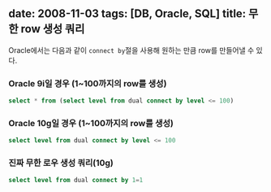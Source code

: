 date: 2008-11-03
tags: [DB, Oracle, SQL]
title: 무한 row 생성 쿼리
---
Oracle에서는 다음과 같이 `connect by`절을 사용해 원하는 만큼 row를 만들어낼 수 있다.
<!--more-->

### Oracle 9i일 경우 (1~100까지의 row를 생성)
```sql
select * from (select level from dual connect by level <= 100)
```

### Oracle 10g일 경우 (1~100까지의 row를 생성)
```sql
select level from dual connect by level <= 100
```

### 진짜 무한 로우 생성 쿼리(10g)
```sql
select level from dual connect by 1=1
```
